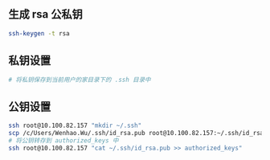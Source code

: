## 生成 rsa 公私钥
```bash
ssh-keygen -t rsa
```

## 私钥设置
```bash
# 将私钥保存到当前用户的家目录下的 .ssh 目录中
```

## 公钥设置
```bash
ssh root@10.100.82.157 "mkdir ~/.ssh"
scp /c/Users/Wenhao.Wu/.ssh/id_rsa.pub root@10.100.82.157:~/.ssh/id_rsa.pub
# 将公钥转存到 authorized_keys 中
ssh root@10.100.82.157 "cat ~/.ssh/id_rsa.pub >> authorized_keys"
```
